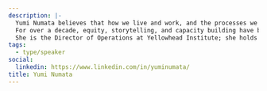```yaml
---
description: |-
  Yumi Numata believes that how we live and work, and the processes we use to engage each other are integral aspects of building a sustainable future.
  For over a decade, equity, storytelling, and capacity building have been three areas of focus that have, and continue to inform her work.
  She is the Director of Operations at Yellowhead Institute; she holds a Hons BA from the University of Toronto in Equity Studies and a MA from New York University in Media, Culture, and Communications. Yumi is Chinese-Japanese settler.
tags:
  - type/speaker
social:
  linkedin: https://www.linkedin.com/in/yuminumata/
title: Yumi Numata
---
```

